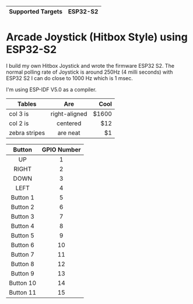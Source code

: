 | Supported Targets | ESP32-S2 
| ----------------- | -------- 

# Arcade Joystick (Hitbox Style) using ESP32-S2

I build my own Hitbox Joystick and wrote the firmware ESP32 S2. The normal polling rate of Joystick is around 250Hz (4 milli seconds) with ESP32 S2 I can do close to 1000 Hz which is 1 msec. 

I'm using ESP-IDF V5.0 as a compiler. 

| Tables        | Are           | Cool  |
| ------------- |:-------------:| -----:|
| col 3 is      | right-aligned | $1600 |
| col 2 is      | centered      |   $12 |
| zebra stripes | are neat      |    $1 |

| Button        | GPIO Number   |
| :-----------: |:-------------:|
| UP            | 1             |
| RIGHT         | 2             |
| DOWN          | 3             |
| LEFT          | 4             |
| Button 1      | 5             |
| Button 2      | 6             |
| Button 3      | 7             |
| Button 4      | 8             |
| Button 5      | 9             |
| Button 6      | 10            |
| Button 7      | 11            |
| Button 8      | 12            |
| Button 9      | 13            |
| Button 10     | 14            |
| Button 11     | 15            |

